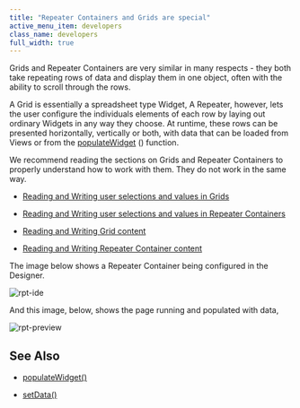 ```yaml
---
title: "Repeater Containers and Grids are special"
active_menu_item: developers
class_name: developers
full_width: true
---
```



Grids and Repeater Containers are very similar in many respects - they both take repeating rows of data and display them in one object, often with the ability to scroll through the rows.

A Grid is essentially a spreadsheet type Widget, A Repeater, however, lets the user configure the individuals elements of each row by laying out ordinary Widgets in any way they choose. At runtime, these rows can be presented horizontally, vertically or both, with data that can be loaded from Views or from the [populateWidget](/developers/user-guide/scripting-apis/client-api/widget-data-state-manipulation/populatewidget/) () function.

We recommend reading the sections on Grids and Repeater Containers to properly understand how to work with them. They do not work in the same way.

 - [Reading and Writing user selections and values in Grids](/developers/user-guide/scripting-apis/client-scripting-overview/scripting-with-javascript/widget-reading-writing/widget-values-reading-writing-user-entered-data/grids-repeater-containers)

 - [Reading and Writing user selections and values in Repeater Containers](/developers/user-guide/scripting-apis/client-scripting-overview/scripting-with-javascript/widget-reading-writing/widget-values-reading-writing-user-entered-data/repeater-containers)

 - [Reading and Writing Grid content](/developers/user-guide/scripting-apis/client-scripting-overview/scripting-with-javascript/widget-reading-writing/widget-content-reading-and-writing/widgetcontentgrids-repeater-containers)

 - [Reading and Writing Repeater Container content](/developers/user-guide/scripting-apis/client-scripting-overview/scripting-with-javascript/widget-reading-writing/widget-content-reading-and-writing/widgetcontentrepeater-containers)

The image below shows a Repeater Container being configured in the Designer.

![rpt-ide](/img/docs/rpt-ide.zoom68.png)

And this image, below, shows the page running and populated with data,

![rpt-preview](/img/docs/rpt-preview.zoom69.png)

## See Also

 - [populateWidget()](/developers/user-guide/scripting-apis/client-api/widget-data-state-manipulation/populatewidget/)

 - [setData()](/developers/user-guide/scripting-apis/client-api/widget-data-state-manipulation/setdata)

